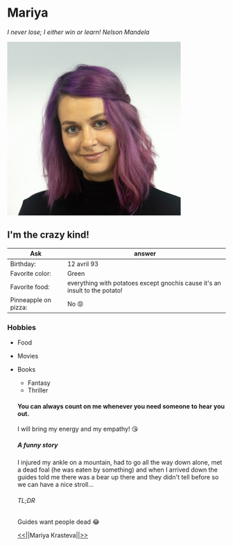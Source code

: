 # Mariya
*I never lose; I either win or learn! Nelson Mandela*

![alt text](img/Photo.jpg)

## I'm the crazy kind!
|Ask|answer|
|-----|-----|
|Birthday:|12 avril 93|
|Favorite color:|Green|
|Favorite food:|everything with potatoes except gnochis cause it's an insult to the potato!|
|Pinneapple on pizza:|No :rage:|
### Hobbies
* Food
* Movies
* Books
  - Fantasy
  - Thriller
  #### You can always count on me whenever you need someone to hear you out.
  I will bring my energy and my empathy! :kissing_heart:
  ##### A funny story
  I injured my ankle on a mountain, had to go all the way down alone, met a dead foal (he was eaten by something) and when I arrived down the guides told me there was a bear up there and they didn't tell before so we can have a nice stroll...
  ###### TL;DR
  Guides want people dead :joy:

  [<<](https://github.com/AnaisnKoussa/markdown-challenge-/blob/main/README.md)||Mariya Krasteva||[>>](https://github.com/lambertnicolas/markdown-challenge/blob/main/README.md)

